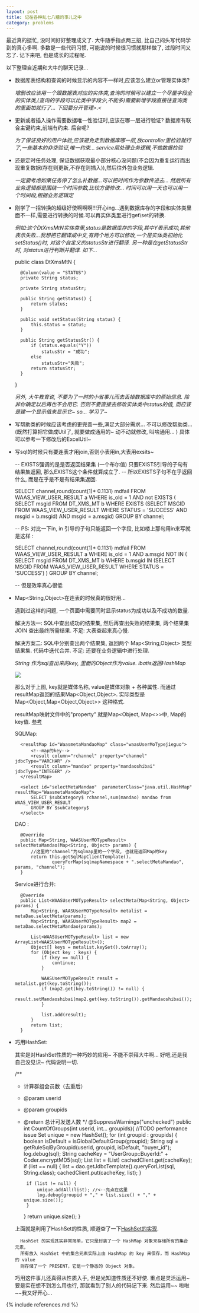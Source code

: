 ```yaml
---
layout: post
title: 记在各种乱七八糟的事儿之中
category: problems
---
```

最近真的挺忙, 没时间好好整理成文了. 大牛随手指点两三招, 比自己闷头写代码学到的真心多啊. 多数是一些代码习惯, 可能说的时候很习惯就那样做了, 过段时间又忘了. 记下来吧, 也是成长的过程呢.

以下整理自近期和大牛的聊天记录... 

* 数据库表结构和查询的时候显示的内容不一样时,应该怎么建立or管理实体类?

	*增删改应该用一个跟数据表对应的实体类,查询的时候可以建立一个尽量字段全的实体类,(查询的字段可以比类中字段少,不能多)需要新增字段直接往查询类的里面加就行了...
下回要分开管理>.<*

* 更新或者插入操作需要数据唯一性验证时,应该在哪一层进行验证? 数据库有联合主键约束,前端有约束. 后台呢?

	*为了保证良好的用户体验,应该避免走到数据库哪一层,放controller里检验就行了,一些基本的非空验证,唯一约束...
service层处理业务逻辑,不做数据检验*

* 还是定时任务处理, 保证数据获取最小部分核心没问题(不会因为重复运行而出现重复数据(存在则更新,不存在则插入)),然后往外包业务逻辑.

	*一定要考虑如果任务停了怎么补数据...可以把时间作为参数传进去... 然后所有业务逻辑都是围绕一个时间参数,比较方便修改...
	时间可以用一天也可以用一个时间段,根据业务逻辑定*

* 刚学了一招转换的超级好使啊啊啊!!!开心ing...遇到数据库存的字段和实体类里面不一样,需要进行转换的时候.可以再实体类里进行get\set的转换.

	*例如:这个DtXmsMtN实体类里,status是数据库存的字段,其中Y表示成功,其他表示失败...我想把它翻译成中文,有两个地方可以修改,一个是实体类初始化setStatus()时, 对这个自定义的statusStr进行翻译. 另一种是在getStatusStr时, 对status进行判断并翻译. 如下...*

	public class DtXmsMtN {

		@Column(value = "STATUS")
		private String status;

		private String statusStr;

		public String getStatus() {
			return status;
		}

		public void setStatus(String status) {
			this.status = status;
		}
		
		public String getStatusStr() {
			if (status.equals("Y"))
				statusStr = "成功";
			else
				statusStr="失败";
			return statusStr;
		}
	}

	*另外, 大牛教育说, 不要为了一时的小省事儿而去丢掉数据库中的原始信息. 除非你确定以后再也不会用它. 否则不要直接去修改实体类中status的值, 而应该是建一个显示值来显示它~ so... 学习了~*

* 写帮助类的时候应该考虑的更完善一些,满足大部分需求... 不可以修改帮助类...(既然打算把它做成Util了, 就要做成通用的~ 动不动就修改, 叫啥通用... )  具体可以参考一下修改后的ExcelUtil~ 

* 写sql的时候只有要连表才用join,否则小表用in,大表用exsits~

	-- EXISTS强调的是是否返回结果集 (一个布尔值) 只要EXISTS引导的子句有结果集返回, 那么EXISTS这个条件就算成立了. 
	-- 所以EXISTS子句不在乎返回什么, 而是在乎是不是有结果集返回. 

	SELECT channel,round(count(1)* 0.1131) mdfail  FROM WAAS_VIEW_USER_RESULT a 
	WHERE is_old = 1 AND not EXISTS (
	SELECT msgid
	  FROM DT_XMS_MT b
	 WHERE EXISTS
		   (SELECT MSGID FROM WAAS_VIEW_USER_RESULT WHERE STATUS = 'SUCCESS' AND msgid = b.msgid)
	AND msgid = a.msgid)
	   GROUP BY channel;

	-- PS: 对比一下in, in 引导的子句只能返回一个字段, 比如楼上那句用in来写就是这样 :

	SELECT channel,round(count(1)* 0.1131) mdfail  FROM WAAS_VIEW_USER_RESULT a 
	WHERE is_old = 1 AND a.msgid NOT IN (
	SELECT msgid
	  FROM DT_XMS_MT b
	 WHERE b.msgid IN 
		   (SELECT MSGID FROM WAAS_VIEW_USER_RESULT WHERE STATUS = 'SUCCESS')
	)
	GROUP BY channel;
	
	-- 但是效率真心很低
		
* Map<String,Object>在连表的时候真的很好用... 
	
	遇到过这样的问题, 一个页面中需要同时显示status为成功以及不成功的数量.
	
	解决方法一: SQL中查出成功的结果集, 然后再查出失败的结果集, 两个结果集 JOIN 查出最终所需结果. 不足: 大表查起来真心慢.
	
	解决方案二: SQL中分别查出两个结果集, 返回两个 Map<String,Object> 类型结果集. 代码中迭代合并. 不足: 还要在业务逻辑中进行处理.
	
	*String 作为sql查出来的key, 里面的Object作为value. ibatis返回HashMap*
	
	<img src="https://lh4.googleusercontent.com/-tS3GBCB_D2I/UM7NDfxs_yI/AAAAAAAABAo/Zzbd8ieWEdE/s1118/ibatis-sql-map.png"/>
	
	那么对于上图, key就是媒体名称, value是媒体对象 + 各种属性. 而通过resultMap返回的结果Map<Object,Object>. 实际类型是 Map<Object,Map<Object,Object>> 这种格式. 
	
	resultMap映射文件中的"property" 就是Map<Object, Map<>>中, Map的key值. [参考](http://blog.csdn.net/zhangbo_1991/article/details/6917054)
	
	SQLMap:
	
		<resultMap id="WaasmetaMandaoMap" class="waasUserMoTypejieguo">
			<!--map的key-->
			<result column="rchannel" property="channel" jdbcType="VARCHAR" />
			<result column="mandao" property="mandaoshibai" jdbcType="INTEGER" />
		</resultMap>
    
		<select id="selectMetaMandao"  parameterClass="java.util.HashMap" resultMap="WaasmetaMandaoMap">  
			SELECT $subCategory$ rchannel,sum(mandao) mandao from WAAS_VIEW_USER_RESULT
			GROUP BY $subCategory$
		</select>
		
	DAO :
	
		@Override
		public Map<String, WAASUserMOTypeResult> selectMetaMandao(Map<String, Object> params) {
			//这里的"channel"为sqlmap里的一个字段, 也就是返回Map的key
			return this.getSqlMapClientTemplate().
					queryForMap(sqlmapNamespace + ".selectMetaMandao", params, "channel");
		}
	
	Service进行合并:
	
		@Override
		public List<WAASUserMOTypeResult> selectMeta(Map<String, Object> params) {
			Map<String, WAASUserMOTypeResult> metalist = metaDao.selectMeta(params);
			Map<String, WAASUserMOTypeResult> map2 = metaDao.selectMetaMandao(params);

			List<WAASUserMOTypeResult> list = new ArrayList<WAASUserMOTypeResult>();
			Object[] keys = metalist.keySet().toArray();
			for (Object key : keys) {
				if (key == null) {
					continue;
				}

				WAASUserMOTypeResult result = metalist.get(key.toString());
				if (map2.get(key.toString()) != null) {
					result.setMandaoshibai(map2.get(key.toString()).getMandaoshibai());
				}

				list.add(result);
			}
			return list;
		}
		
* 巧用HashSet:

	其实是对HashSet性质的一种巧妙的应用~ 不能不崇拜大牛啊... 好吧,还是我自己没见识~ 代码说明一切.

	/**
	 * 计算群组会员数（去重后）
	 * @param userid
	 * @param groupids
	 * @return 总计可发送人数
	 */
	@SuppressWarnings("unchecked")
	public int CountOfGroups(int userid, int... groupids){
		//TODO performance issue
		Set<String> unique = new HashSet<String>();
		for (int groupid : groupids) {
			boolean isDefault = isGlobalDefaultGroup(groupid);
			String sql = getRuleSqlByGroupid(userid, groupid, isDefault, "buyer_id");
			log.debug(sql);
			String cacheKey = "UserGroup::BuyerId:" + Coder.encryptMD5(sql);
			List<String> list = (List<String>) cachedClient.get(cacheKey);
			if (list == null) {
				list = dao.getJdbcTemplate().queryForList(sql, String.class);
				cachedClient.put(cacheKey, list);
			}

			if (list != null) {
				unique.addAll(list); //<--亮点在这里
				log.debug(groupid + "," + list.size() + "," + unique.size());
			}
		}
		return unique.size();
	} 
		
	上面就是利用了HashSet的性质, 顺道查了一下[HashSet的实现](http://alex09.iteye.com/blog/539549).
	
		HashSet 的实现其实非常简单，它只是封装了一个 HashMap 对象来存储所有的集合元素，
		所有放入 HashSet 中的集合元素实际上由 HashMap 的 key 来保存，而 HashMap 的 value 
		则存储了一个 PRESENT，它是一个静态的 Object 对象。 
		
	巧用这件事儿还真得从性质入手, 但是光知道性质还不好使. 重点是灵活运用~ 要是实在想不到怎么用也行, 那就看到了别人的代码记下来. 然后运用~~ 啦啦~~我又好开心...
	
{% include references.md %}
